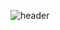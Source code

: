 ![header](https://capsule-render.vercel.app/api?&type=waving&color=auto&height=300&section=header&text=Yeo%20Kyungmo&fontSize=90&fontAlignY=40&theme=merko)
